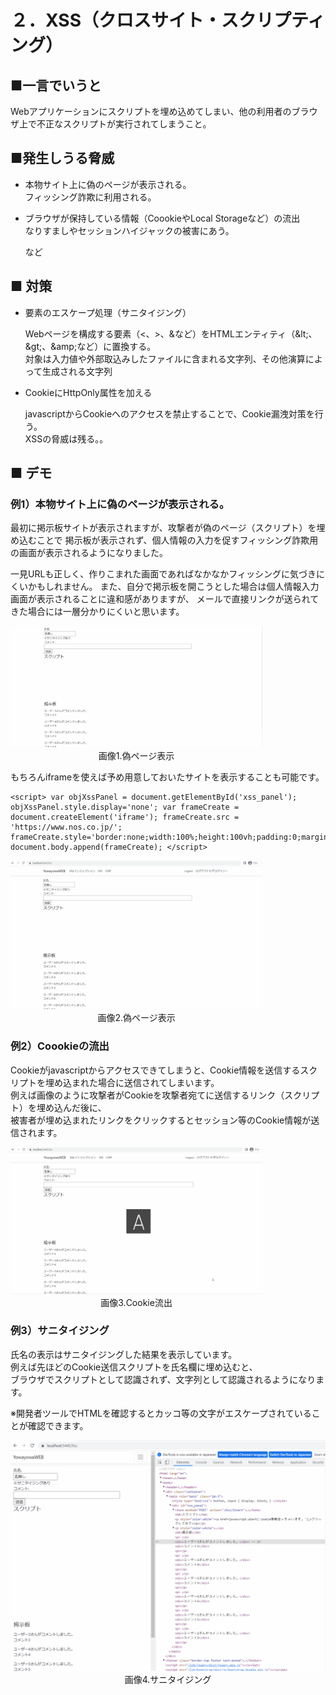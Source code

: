 # ２．XSS（クロスサイト・スクリプティング）

## ■一言でいうと

Webアプリケーションにスクリプトを埋め込めてしまい、他の利用者のブラウザ上で不正なスクリプトが実行されてしまうこと。

## ■発生しうる脅威

* 本物サイト上に偽のページが表示される。  
  フィッシング詐欺に利用される。  

* ブラウザが保持している情報（CoookieやLocal Storageなど）の流出  
   なりすましやセッションハイジャックの被害にあう。

  など

## ■ 対策  

* 要素のエスケープ処理（サニタイジング）  

  Webページを構成する要素（<、>、&など）をHTMLエンティティ（\&lt;、\&gt;、\&amp;など）に置換する。  
  対象は入力値や外部取込みしたファイルに含まれる文字列、その他演算によって生成される文字列

* CookieにHttpOnly属性を加える  

  javascriptからCookieへのアクセスを禁止することで、Cookie漏洩対策を行う。  
  XSSの脅威は残る。。

## ■ デモ    

### 例1）本物サイト上に偽のページが表示される。 

最初に掲示板サイトが表示されますが、攻撃者が偽のページ（スクリプト）を埋め込むことで
掲示板が表示されず、個人情報の入力を促すフィッシング詐欺用の画面が表示されるようになりました。

一見URLも正しく、作りこまれた画面であればなかなかフィッシングに気づきにくいかもしれません。
また、自分で掲示板を開こうとした場合は個人情報入力画面が表示されることに違和感がありますが、
メールで直接リンクが送られてきた場合には一層分かりにくいと思います。

<img src="contents/1_偽ページ表示.gif" width="80%">
<div style="width:80%;text-align:center">画像1.偽ページ表示</div>


もちろんiframeを使えば予め用意しておいたサイトを表示することも可能です。
````
<script> var objXssPanel = document.getElementById('xss_panel'); objXssPanel.style.display='none'; var frameCreate = document.createElement('iframe'); frameCreate.src = 'https://www.nos.co.jp/'; frameCreate.style='border:none;width:100%;height:100vh;padding:0;margin:0;'; document.body.append(frameCreate); </script>
````

<img src="contents/2_偽ページiframe.gif" width="80%">
<div style="width:80%;text-align:center">画像2.偽ページ表示</div>

### 例2）Coookieの流出

Cookieがjavascriptからアクセスできてしまうと、Cookie情報を送信するスクリプトを埋め込まれた場合に送信されてしまいます。  
例えば画像のように攻撃者がCookieを攻撃者宛てに送信するリンク（スクリプト）を埋め込んだ後に、  
被害者が埋め込まれたリンクをクリックするとセッション等のCookie情報が送信されます。  

<img src="contents/3_Cookie流出.gif" width="80%">
<div style="width:80%;text-align:center">画像3.Cookie流出</div>

### 例3）サニタイジング  

氏名の表示はサニタイジングした結果を表示しています。   
例えば先ほどのCookie送信スクリプトを氏名欄に埋め込むと、  
ブラウザでスクリプトとして認識されず、文字列として認識されるようになります。  

※開発者ツールでHTMLを確認するとカッコ等の文字がエスケープされていることが確認できます。  

<img src="contents/4_サニタイジング.gif" width="100%">
<div style="width:100%;text-align:center">画像4.サニタイジング</div>




